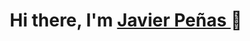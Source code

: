 <h1 align="center">Hi there, I'm <a href = "https://www.linkedin.com/in/javierpenas/">Javier Peñas </a> 👋</h1>
<!--

Here are some ideas to get you started:

- 🔭 I’m currently working on unity and C# projects
- 🌱 I’m currently learning Unreal Engine and C++
- 👯 I’m looking to collaborate on mobile games that takes advantage of unity´s full potential
- 🤔 I’m looking for help with everything i can :)
- 💬 Ask me about ...
- 📫 How to reach me: www.linkedin.com/in/javierpenas
- 😄 Pronouns: ...
- ⚡ Fun fact: ...
-->
